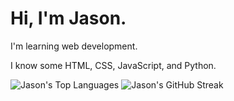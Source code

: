 # Hi, I'm Jason.

I'm learning web development.  

I know some HTML, CSS, JavaScript, and Python. 

![Jason's Top Languages](https://github-readme-stats.vercel.app/api/top-langs/?username=Jasn57&layout=compact&theme=dark)
![Jason's GitHub Streak](https://github-readme-streak-stats.herokuapp.com/?user=Jasn57&theme=dark&hide_border=true)
